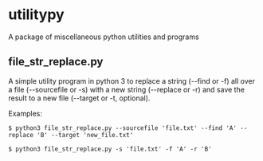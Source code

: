 # utilitypy
A package of miscellaneous python utilities and programs


## file_str_replace.py

A simple utility program in python 3 to replace a string (--find or -f) all over a file (--sourcefile or -s) with a new string (--replace or -r) and save the result to a new file (--target or -t, optional).

Examples:
```
$ python3 file_str_replace.py --sourcefile 'file.txt' --find 'A' --replace 'B' --target 'new_file.txt'
```
```
$ python3 file_str_replace.py -s 'file.txt' -f 'A' -r 'B'
```
